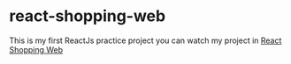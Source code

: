 # react-shopping-web

This is my first ReactJs practice project you can watch my project in [React Shopping Web](https://reactshopingweb.firebaseapp.com "React Shopping Web HomePage")
